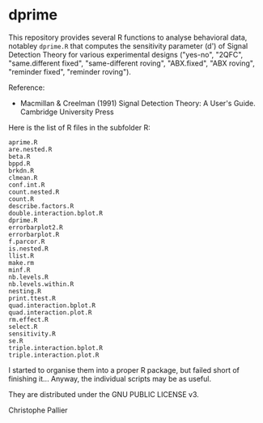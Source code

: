 # dprime

This repository provides several R functions to analyse behavioral data, notabley `dprime.R` that computes the sensitivity parameter (d') of Signal Detection Theory for various experimental designs ("yes-no", "2QFC", "same.different fixed", "same-different roving", "ABX.fixed", "ABX roving", "reminder fixed", "reminder roving").

Reference:

-  Macmillan & Creelman (1991) Signal Detection Theory: A User's Guide. Cambridge University Press


Here is the list of R files in the subfolder R:

```
aprime.R
are.nested.R
beta.R
bppd.R
brkdn.R
clmean.R
conf.int.R
count.nested.R
count.R
describe.factors.R
double.interaction.bplot.R
dprime.R
errorbarplot2.R
errorbarplot.R
f.parcor.R
is.nested.R
llist.R
make.rm
minf.R
nb.levels.R
nb.levels.within.R
nesting.R
print.ttest.R
quad.interaction.bplot.R
quad.interaction.plot.R
rm.effect.R
select.R
sensitivity.R
se.R
triple.interaction.bplot.R
triple.interaction.plot.R
```

I started to organise them into a proper R package, but failed short of finishing it... Anyway, the individual scripts may be as useful.

They are distributed under the GNU PUBLIC LICENSE v3.

Christophe Pallier

